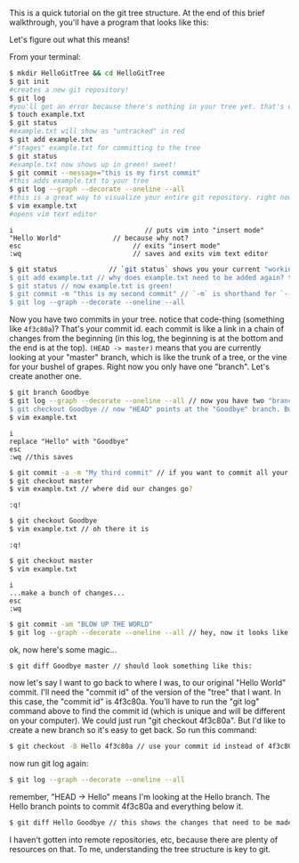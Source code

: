 This is a quick tutorial on the git tree structure. At the end of this brief walkthrough, you'll have a program that looks like this:

Let's figure out what this means!

From your terminal:
```bash
$ mkdir HelloGitTree && cd HelloGitTree
$ git init
#creates a new git repository!
$ git log 
#you'll get an error because there's nothing in your tree yet. that's ok!
$ touch example.txt
$ git status 
#example.txt will show as "untracked" in red
$ git add example.txt 
#"stages" example.txt for committing to the tree
$ git status 
#example.txt now shows up in green! sweet!
$ git commit --message="this is my first commit" 
#this adds example.txt to your tree
$ git log --graph --decorate --oneline --all 
#this is a great way to visualize your entire git repository. right now you only have one commit
$ vim example.txt      
#opens vim text editor
```

```vim
i                                 // puts vim into "insert mode"
"Hello World"             // because why not?
esc                            // exits "insert mode"
:wq                            // saves and exits vim text editor
```

```bash
$ git status             // `git status` shows you your current "working tree", in other words, the files in your repository that have been modified but haven't been committed yet.
$ git add example.txt // why does example.txt need to be added again? think of it this way - you are moving your CHANGES into the staging area
$ git status // now example.txt is green!
$ git commit -m "this is my second commit" // `-m` is shorthand for `--message=`
$ git log --graph --decorate --oneline --all
```
Now you have two commits in your tree. notice that code-thing (something like `4f3c80a`)? That's your commit id. each commit is like a link in a chain of changes from the beginning (in this log, the beginning is at the bottom and the end is at the top). `(HEAD -> master)` means that you are currently looking at your "master" branch, which is like the trunk of a tree, or the vine for your bushel of grapes. Right now you only have one "branch". Let's create another one.
```bash
$ git branch Goodbye
$ git log --graph --decorate --oneline --all // now you have two "branches," master and "Goodbye". Let's make "HEAD" point at Goodbye. Think of it this way: your eyes are in your HEAD - so you are LOOKING at that branch.
$ git checkout Goodbye // now "HEAD" points at the "Goodbye" branch. But right now Master and Goodbye are both pointed at the same commit. Let's change that.
$ vim example.txt
```
```vim
i
replace "Hello" with "Goodbye"
esc
:wq //this saves
```
```bash
$ git commit -a -m "My third commit" // if you want to commit all your changes, you can skip "add" by using the '-a' option
$ git checkout master
$ vim example.txt // where did our changes go?
```
```vim
:q!
```
```bash
$ git checkout Goodbye 
$ vim example.txt // oh there it is
```
```vim
:q!
```
```bash
$ git checkout master
$ vim example.txt
```
```vim
i
...make a bunch of changes...
esc
:wq
```
```bash
$ git commit -am "BLOW UP THE WORLD"
$ git log --graph --decorate --oneline --all // hey, now it looks like a real tree... maybe a cactus...
```
ok, now here's some magic...
```bash
$ git diff Goodbye master // should look something like this:
```
now let's say I want to go back to where I was, to our original "Hello World" commit. I'll need the "commit id" of the version of the "tree" that I want.
In this case, the "commit id" is 4f3c80a. You'll have to run the "git log" command above to find the commit id (which is unique and will be different on your computer).
We could just run "git checkout 4f3c80a". But I'd like to create a new branch so it's easy to get back. So run this command:
```bash
$ git checkout -B Hello 4f3c80a // use your commit id instead of 4f3c80a.
```
now run git log again:
```bash
$ git log --graph --decorate --oneline --all
```

remember, "HEAD -> Hello" means I'm looking at the Hello branch. The Hello branch points to commit 4f3c80a and everything below it.
```bash
$ git diff Hello Goodbye // this shows the changes that need to be made to get from Hello to Goodbye. Remove "Hello World!" and add "Goodbye World!"
```


I haven't gotten into remote repositories, etc, because there are plenty of resources on that. To me, understanding the tree structure is key to git.
